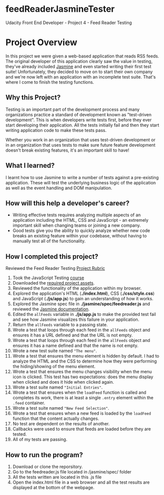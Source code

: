 # feedReaderJasmineTester
Udacity Front End Developer - Project 4 - Feed Reader Testing

# Project Overview

In this project we were given a web-based application that reads RSS feeds. The original developer of this application clearly saw the value in testing, they've already included [Jasmine](http://jasmine.github.io/) and even started writing their first test suite! Unfortunately, they decided to move on to start their own company and we're now left with an application with an incomplete test suite. That's where I come to finish the testing functions.


## Why this Project?

Testing is an important part of the development process and many organizations practice a standard of development known as "test-driven development". This is when developers write tests first, before they ever start developing their application. All the tests initially fail and then they start writing application code to make these tests pass.

Whether you work in an organization that uses test-driven development or in an organization that uses tests to make sure future feature development doesn't break existing features, it's an important skill to have!


## What I learned?

I learnt how to use Jasmine to write a number of tests against a pre-existing application. These will test the underlying business logic of the application as well as the event handling and DOM manipulation.


## How will this help a developer's career?

* Writing effective tests requires analyzing multiple aspects of an application including the HTML, CSS and JavaScript - an extremely important skill when changing teams or joining a new company.
* Good tests give you the ability to quickly analyze whether new code breaks an existing feature within your codebase, without having to manually test all of the functionality.


## How I completed this project?

Reviewed the Feed Reader Testing [Project Rubric](https://review.udacity.com/#!/projects/3442558598/rubric)

1. Took the JavaScript Testing [course](https://www.udacity.com/course/ud549)
2. Downloaded the [required project assets](http://github.com/udacity/frontend-nanodegree-feedreader).
3. Reviewed the functionality of the application within my browser.
4. Explored the application's HTML (**./index.html**), CSS (**./css/style.css**) and JavaScript (**./js/app.js**) to gain an understanding of how it works.
5. Explored the Jasmine spec file in **./jasmine/spec/feedreader.js** and reviewed the [Jasmine documentation](http://jasmine.github.io).
6. Edited the `allFeeds` variable in **./js/app.js** to make the provided test fail and see how Jasmine visualizes this failure in your application.
7. Return the `allFeeds` variable to a passing state.
8. Wrote a test that loops through each feed in the `allFeeds` object and ensures it has a URL defined and that the URL is not empty.
9. Wrote a test that loops through each feed in the `allFeeds` object and ensures it has a name defined and that the name is not empty.
10. Wrote a new test suite named `"The menu"`.
11. Wrote a test that ensures the menu element is hidden by default. I had to analyze the HTML and the CSS to determine how they were performing the hiding/showing of the menu element.
12. Wrote a test that ensures the menu changes visibility when the menu icon is clicked. This test has two expectations: does the menu display when clicked and does it hide when clicked again.
13. Wrote a test suite named `"Initial Entries"`.
14. Wrote a test that ensures when the `loadFeed` function is called and completes its work, there is at least a single `.entry` element within the `.feed` container.
15. Wrote a test suite named `"New Feed Selection"`.
16. Wrote a test that ensures when a new feed is loaded by the `loadFeed` function that the content actually changes.
17. No test are dependent on the results of another.
18. Callbacks were used to ensure that feeds are loaded before they are tested.
19. All of my tests are passing. 

## How to run the program?
1. Download or clone the reporsitory.
2. Go to the feedreader.js file located in /jasmine/spec/ folder
3. All the tests written are located in this .js file
4. Open the index.html file in a web browser and all the test results are displayed at the bottom of the webpage.

